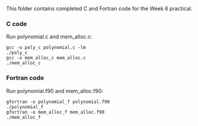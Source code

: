 This folder contains completed C and Fortran code for the Week 6 practical.

### C code

Run polynomial.c and mem_alloc.c:

```
gcc -o poly_c polynomial.c -lm
./poly_c
gcc -o mem_alloc_c mem_alloc.c
./mem_alloc_c
```

### Fortran code

Run polynomial.f90 and mem_alloc.f90:

```
gfortran -o polynomial_f polynomial.f90
./polynomial_f
gfortran -o mem_alloc_f mem_alloc.f90
./mem_alloc_f
```

